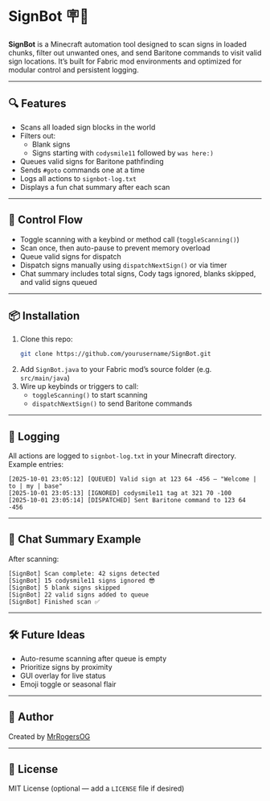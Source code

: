 # SignBot 🪧🤖

**SignBot** is a Minecraft automation tool designed to scan signs in loaded chunks, filter out unwanted ones, and send Baritone commands to visit valid sign locations. It’s built for Fabric mod environments and optimized for modular control and persistent logging.

---

## 🔍 Features

- Scans all loaded sign blocks in the world
- Filters out:
  - Blank signs
  - Signs starting with `codysmile11` followed by `was here:)`
- Queues valid signs for Baritone pathfinding
- Sends `#goto` commands one at a time
- Logs all actions to `signbot-log.txt`
- Displays a fun chat summary after each scan

---

## 🧠 Control Flow

- Toggle scanning with a keybind or method call (`toggleScanning()`)
- Scan once, then auto-pause to prevent memory overload
- Queue valid signs for dispatch
- Dispatch signs manually using `dispatchNextSign()` or via timer
- Chat summary includes total signs, Cody tags ignored, blanks skipped, and valid signs queued

---

## 📦 Installation

1. Clone this repo:
   ```bash
   git clone https://github.com/yourusername/SignBot.git
   ```
2. Add `SignBot.java` to your Fabric mod’s source folder (e.g. `src/main/java`)
3. Wire up keybinds or triggers to call:
   - `toggleScanning()` to start scanning
   - `dispatchNextSign()` to send Baritone commands

---

## 📝 Logging

All actions are logged to `signbot-log.txt` in your Minecraft directory. Example entries:

```
[2025-10-01 23:05:12] [QUEUED] Valid sign at 123 64 -456 — "Welcome | to | my | base"
[2025-10-01 23:05:13] [IGNORED] codysmile11 tag at 321 70 -100
[2025-10-01 23:05:14] [DISPATCHED] Sent Baritone command to 123 64 -456
```

---

## 💬 Chat Summary Example

After scanning:

```
[SignBot] Scan complete: 42 signs detected
[SignBot] 15 codysmile11 signs ignored 😎
[SignBot] 5 blank signs skipped
[SignBot] 22 valid signs added to queue
[SignBot] Finished scan ✅
```

---

## 🛠️ Future Ideas

- Auto-resume scanning after queue is empty
- Prioritize signs by proximity
- GUI overlay for live status
- Emoji toggle or seasonal flair

---

## 👤 Author

Created by [MrRogersOG](https://github.com/MrRogersOG)

---

## 📄 License

MIT License (optional — add a `LICENSE` file if desired)
